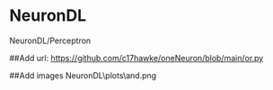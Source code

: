 # NeuronDL
NeuronDL/Perceptron


##Add url:
https://github.com/c17hawke/oneNeuron/blob/main/or.py

##Add images
NeuronDL\plots\and.png


